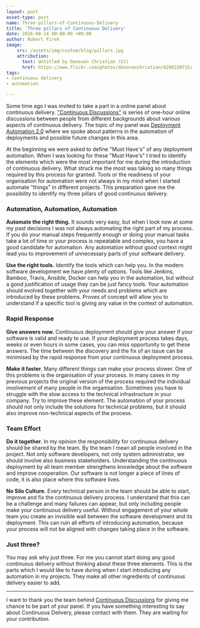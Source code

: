 ```yaml
---
layout: post
asset-type: post
name: Three-pillars-of-Continuous-Delivery
title: 'Three pillars of Continuous Delivery'
date: 2016-08-14 00:00:00 +00:00
author: Robert Firek
image:
    src: /assets/img/custom/blog/pillars.jpg
    attribution:
      text: Untitled by Donovan Christian (CC)
      href: https://www.flickr.com/photos/donovanchristian/6208220715/
tags:
- continuous delivery
- automation

---
```


Some time ago I was invited to take a part in a online panel about continuous delivery. ["Continuous Discussions"](http://electric-cloud.com/lp/continuous-discussions/) is series of one-hour online discussions between people from different backgrounds about various aspects of continuous delivery. The topic of my panel was [Deployment Automation 2.0](http://electric-cloud.com/blog/2016/07/continuous-discussions-c9d9-podcast-episode-46-deployment-automation-2-0/) where we spoke about patterns in the automation of deployments and possible future changes in this area.

At the beginning we were asked to define "Must Have's" of any deployment automation. When I was looking for these "Must Have's" I tried to identify the elements which were the most important for me during the introduction of continuous delivery. What struck me the most was taking so many things required by this process for granted. Tools or the readiness of your organisation for automation were not always in my mind when I started automate "things" in different projects. This preparation gave me the possibility to identify my three pillars of good continuous delivery.

### Automation, Automation, Automation

**Automate the right thing.** It sounds very easy, but when I look now at some my past decisions I was not always automating the right part of my process. If you do your manual steps frequently enough or doing your manual tasks take a lot of time or your process is repeatable and complex, you have a good candidate for automation. Any automation without good context might lead you to improvement of unnecessary parts of your software delivery.

**Use the right tools.** Identify the tools which can help you. In the modern software development we have plenty of options. Tools like Jenkins, Bamboo, Travis, Ansible, Docker can help you in the automation, but without a good justification of usage they can be just fancy tools. Your automation should evolved together with your needs and problems which are introduced by these problems. Proves of concept will allow you to understand if a specific tool is giving any value in the context of automation.

### Rapid Response

**Give answers now.** Continuous deployment should give your answer if your software is valid and ready to use. If your deployment process takes days, weeks or even hours in some cases, you can miss opportunity to get these answers. The time between the discovery and the fix of an issue can be minimised by the rapid response from your continuous deployment process.

**Make it faster.**  Many different things can make your process slower. One of this problems is the organisation of your process. In many cases in my previous projects the original version of the process required the individual involvement of many people in the organisation. Sometimes you have to struggle with the slow access to the technical infrastructure in your company. Try to improve these element. The automation of your process should not only include the solutions for technical problems, but it should also improve non-technical aspects of the process.

### Team Effort

**Do it together.** In my opinion the responsibility for continuous delivery should be shared by the team. By the team I mean all people involved in the project. Not only software developers, not only system administrator, we should involve also business stakeholders. Understanding the continuous deployment by all team member strengthens knowledge about the software and improve cooperation. Our software is not longer a piece of lines of code, it is also place where this software lives.

**No Silo Culture.** Every technical person in the team should be able to start, improve and fix the continuous delivery process. I understand that this can be a challenge and many failures can appear, but only including people make your continuous delivery useful. Without engagement of your whole team you create an invisible wall between the software development and its deployment. This can ruin all efforts of introducing automation, because your process will not be aligned with changes taking place in the software.

### Just three?

You may ask why just three. For me you cannot start doing any good continuous delivery without thinking about these three elements. This is the parts which I would like to have during when I start introducing any automation in my projects. They make all other ingredients of continuous delivery easier to add.

-------------

I want to thank you the team behind [Continuous Discussions](http://electric-cloud.com/lp/continuous-discussions/) for giving me chance to be part of your panel. If you have something interesting to say about Continuous Delivery, please contact with them. They are waiting for your contribution.